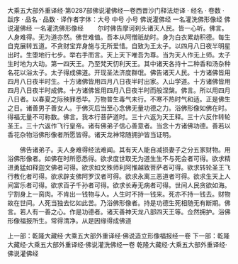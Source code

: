 大乘五大部外重译经·第0287部佛说灌佛经一卷西晋沙门释法炬译
· 经名 · 卷数 · 跋序
· 品名 · 品数 · 译作者字体：大号 中号 小号
佛说灌佛经
一名灌洗佛形像经
佛说灌佛经
一名灌洗佛形像经
　　尔时佛告摩诃刹头诸天人民。皆一心听。佛言。人身难得。无为道亦然。佛世难值。吾本从阿僧祇劫时。身为白衣累劫积德。每生自克展转五道。不贪财宝弃身施与无所爱惜。自致为王太子。以四月八日夜半明星出时。生堕地行七步。举右手而言。天上天下唯吾为尊。当为天人作无上师。太子生时地为大动。第一四天王。乃至梵天忉利天王。其中诸天各持十二种香和汤杂种名花以浴太子。太子得成佛道。开现圣法济度群氓。佛告诸天人民。十方诸佛皆用四月八日夜半时生。十方诸佛皆用四月八日夜半时出家。入山学道。十方诸佛皆用四月八日夜半时成佛。十方诸佛皆用四月八日夜半时而般涅槃。佛言。所以用四月八日者。以春夏之际殃罪悉毕。万物普生毒气未行。不寒不热时气和适。正是佛生之日。诸善男子善女人。于佛灭后当至心念佛无量功德之力。浴佛形像如佛在时。得福无量不可称数。佛言。我本行菩萨道时。三十六返为天王释。三十六反作转轮圣王。三十六返作飞行皇帝。诸有佛弟子信心善意者。当念十方诸佛功德。善若以香花杂物浴佛形像者所愿皆得。诸天龙神常随拥护皆当证明。

　　佛告诸弟子。夫人身难得经法难闻。其有天人能自减损妻子之分五家财物。用浴佛形像者。如佛在时所愿悉得。欲求度世取无为道生生不与死会者可得。欲求精进勇猛如释迦文佛者可得。欲求如文殊师利阿惟越致菩萨者可得。欲求转轮圣王飞行教化者可得。欲求辟支佛阿罗汉者可得。欲求永离三恶道者可得。欲求生天上人间富乐者可得。欲求百子千孙者可得。欲求长寿无病者可得。世间人民贪欲如海。宁割身上一脔肉。不肯出一钱物与人。人生时不持一钱来。死亦不持一钱去。财物故在世间。人死当独去忆如此苦。乃浴佛形像者。持是功德生死相随无有断期。佛言。若人有一善之心。作是功德者。诸天善神天龙八部四天王等。佥然拥护。浴佛形像福报所生。常得清净。从是因缘得成佛道

上一部：乾隆大藏经·大乘五大部外重译经·佛说造立形像福报经一卷
下一部：乾隆大藏经·大乘五大部外重译经·佛说灌洗佛经一卷
乾隆大藏经·大乘五大部外重译经·佛说灌佛经